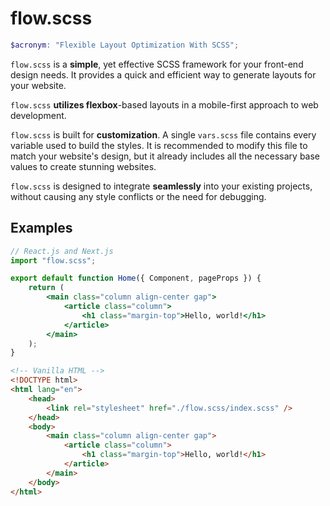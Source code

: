 # flow.scss

```scss
$acronym: "Flexible Layout Optimization With SCSS";
```

`flow.scss` is a **simple**, yet effective SCSS framework for your front-end design needs. It provides a quick and efficient way to generate layouts for your website.

`flow.scss` **utilizes flexbox**-based layouts in a mobile-first approach to web development.

`flow.scss` is built for **customization**. A single `vars.scss` file contains every variable used to build the styles. It is recommended to modify this file to match your website's design, but it already includes all the necessary base values to create stunning websites.

`flow.scss` is designed to integrate **seamlessly** into your existing projects, without causing any style conflicts or the need for debugging.

## Examples

```jsx
// React.js and Next.js
import "flow.scss";

export default function Home({ Component, pageProps }) {
	return (
		<main class="column align-center gap">
			<article class="column">
				<h1 class="margin-top">Hello, world!</h1>
			</article>
		</main>
	);
}
```

```html
<!-- Vanilla HTML -->
<!DOCTYPE html>
<html lang="en">
	<head>
		<link rel="stylesheet" href="./flow.scss/index.scss" />
	</head>
	<body>
		<main class="column align-center gap">
			<article class="column">
				<h1 class="margin-top">Hello, world!</h1>
			</article>
		</main>
	</body>
</html>
```
